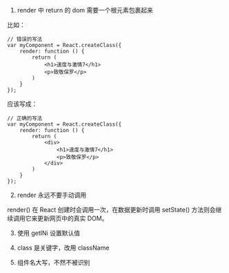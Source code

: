 1. render 中 return 的 dom 需要一个根元素包裹起来

比如：
```
// 错误的写法
var myComponent = React.createClass({
    render: function () {
        return (
            <h1>速度与激情7</h1>
            <p>致敬保罗</p>
        )
    }
});
```
应该写成：
```
// 正确的写法
var myComponent = React.createClass({
    render: function () {
        return (
            <div>
                <h1>速度与激情7</h1>
                <p>致敬保罗</p>
            </div>   
        )
    }
});
```

2. render 永远不要手动调用
    
render() 在 React 创建时会调用一次，在数据更新时调用 setState() 方法则会继续调用它来更新网页中的真实 DOM。

3. 使用 getINi 设置默认值



4. class 是关键字，改用 className 
5. 组件名大写，不然不被识别